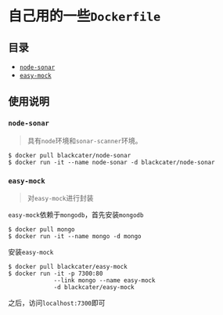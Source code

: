 
# 自己用的一些`Dockerfile`

## 目录

- [`node-sonar`](https://github.com/blackcater/docker/tree/master/node-sonar)
- [`easy-mock`](https://github.com/blackcater/docker/tree/master/easy-mock)

## 使用说明

### `node-sonar`

> 具有`node`环境和`sonar-scanner`环境。

```
$ docker pull blackcater/node-sonar
$ docker run -it --name node-sonar -d blackcater/node-sonar
```

### `easy-mock`

> 对`easy-mock`进行封装

`easy-mock`依赖于`mongodb`，首先安装`mongodb`

```
$ docker pull mongo
$ docker run -it --name mongo -d mongo
```

安装`easy-mock`

```
$ docker pull blackcater/easy-mock
$ docker run -it -p 7300:80 
             --link mongo --name easy-mock 
             -d blackcater/easy-mock
```

之后，访问`localhost:7300`即可
